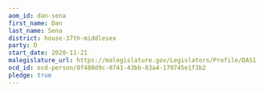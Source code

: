 ```yaml
---
aom_id: dan-sena
first_name: Dan
last_name: Sena
district: house-37th-middlesex
party: D
start_date: 2020-11-21
malegislature_url: https://malegislature.gov/Legislators/Profile/DAS1
ocd_id: ocd-person/8f480d9c-0741-43bb-83a4-179745e1f3b2
pledge: true
---
```

